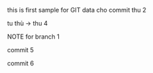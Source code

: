 this is first sample for GIT
data cho commit thu 2

tu thù -> thu 4

NOTE for branch 1

commit 5

commit 6
